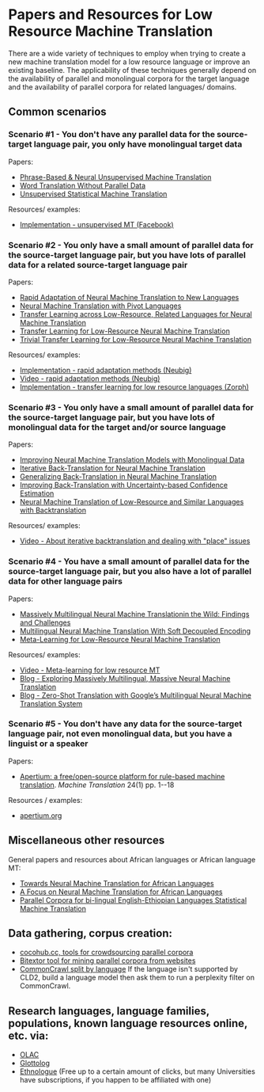 # Papers and Resources for Low Resource Machine Translation 

There are a wide variety of techniques to employ when trying to create a new machine translation model for a low resource language or improve an existing baseline. The applicability of these techniques generally depend on the availability of parallel and monolingual corpora for the target language and the availability of parallel corpora for related languages/ domains.

## Common scenarios

### Scenario #1 - You don't have any parallel data for the source-target language pair, you only have monolingual target data

Papers:

- [Phrase-Based & Neural Unsupervised Machine Translation](https://aclweb.org/anthology/D18-1549)
- [Word Translation Without Parallel Data](https://arxiv.org/abs/1710.04087)
- [Unsupervised Statistical Machine Translation](https://paperswithcode.com/paper/unsupervised-statistical-machine-translation)

Resources/ examples:

- [Implementation - unsupervised MT (Facebook)](https://github.com/facebookresearch/UnsupervisedMT)

### Scenario #2 - You only have a small amount of parallel data for the source-target language pair, but you have lots of parallel data for a related source-target language pair

Papers:

- [Rapid Adaptation of Neural Machine Translation to New Languages](https://arxiv.org/abs/1808.04189)
- [Neural Machine Translation with Pivot Languages](https://arxiv.org/abs/1611.04928)
- [Transfer Learning across Low-Resource, Related Languages for Neural Machine Translation](https://arxiv.org/abs/1708.09803)
- [Transfer Learning for Low-Resource Neural Machine Translation](https://arxiv.org/pdf/1604.02201v1.pdf)
- [Trivial Transfer Learning for Low-Resource Neural Machine Translation](https://arxiv.org/abs/1809.00357)

Resources/ examples:

- [Implementation - rapid adaptation methods (Neubig)](https://github.com/neubig/rapid-adaptation)
- [Video - rapid adaptation methods (Neubig)](https://vimeo.com/305207187)
- [Implementation - transfer learning for low resource languages (Zorph)](https://github.com/isi-nlp/Zoph_RNN)

### Scenario #3 - You only have a small amount of parallel data for the source-target language pair, but you have lots of monolingual data for the target and/or source language

Papers:

- [Improving Neural Machine Translation Models with Monolingual Data](https://arxiv.org/abs/1511.06709)
- [Iterative Back-Translation for Neural Machine Translation](https://www.semanticscholar.org/paper/Iterative-Back-Translation-for-Neural-Machine-Hoang-Koehn/0669f0a031cfaada55841e5962eb6796d4e94971)
- [Generalizing Back-Translation in Neural Machine Translation](https://www.semanticscholar.org/paper/Generalizing-Back-Translation-in-Neural-Machine-Gra%C3%A7a-Kim/9a127a2903fb3dff2a480e82dd18fcf331333caa)
- [Improving Back-Translation with Uncertainty-based Confidence Estimation](https://www.semanticscholar.org/paper/Improving-Back-Translation-with-Uncertainty-based-Wang-Liu/dae35736329852c83d32cefd66448dc73cd73368)
- [Neural Machine Translation of Low-Resource and Similar Languages with Backtranslation](https://www.semanticscholar.org/paper/Neural-Machine-Translation-of-Low-Resource-and-with-Przystupa-Abdul-Mageed/19d9226a98066ef32b4c727a9992dbfbec7dbffc)

Resources/ examples:

- [Video - About iterative backtranslation and dealing with "place" issues](https://youtu.be/5A6MlGfZni0)

### Scenario #4 - You have a small amount of parallel data for the source-target language pair, but you also have a lot of parallel data for other language pairs

Papers:

- [Massively Multilingual Neural Machine Translationin the Wild: Findings and Challenges](https://arxiv.org/pdf/1907.05019.pdf)
- [Multilingual Neural Machine Translation With Soft Decoupled Encoding](https://arxiv.org/abs/1902.03499)
- [Meta-Learning for Low-Resource Neural Machine Translation](https://arxiv.org/pdf/1808.08437.pdf)

Resources/ examples:

- [Video - Meta-learning for low resource MT](https://vimeo.com/306147573)
- [Blog - Exploring Massively Multilingual, Massive Neural Machine Translation](https://ai.googleblog.com/2019/10/exploring-massively-multilingual.html)
- [Blog - Zero-Shot Translation with Google’s Multilingual Neural Machine Translation System](https://ai.googleblog.com/2016/11/zero-shot-translation-with-googles.html)

### Scenario #5 - You don't have any data for the source-target language pair, not even monolingual data, but you have a linguist or a speaker

Papers:

- [Apertium: a free/open-source platform for rule-based machine translation](http://www.springerlink.com/content/h134p1j73377071k/). *Machine Translation* 24(1) pp. 1--18

Resources / examples:

- [apertium.org](http://www.apertium.org)

## Miscellaneous other resources

General papers and resources about African languages or African language MT:

- [Towards Neural Machine Translation for African Languages](https://arxiv.org/abs/1811.05467)
- [A Focus on Neural Machine Translation for African Languages](https://arxiv.org/abs/1906.05685)
- [Parallel Corpora for bi-lingual English-Ethiopian Languages Statistical Machine Translation](https://ethionlp.github.io/publication/2018-08-23-solomon_mt)

## Data gathering, corpus creation:

- [cocohub.cc, tools for crowdsourcing parallel corpora](https://cocohub.cc/)
- [Bitextor tool for mining parallel corpora from websites](https://bitextor.readthedocs.io/en/latest/)
- [CommonCrawl split by language](http://data.statmt.org/ngrams/raw/) If the language isn't supported by CLD2, build a language model then ask them to run a perplexity filter on CommonCrawl.  

## Research languages, language families, populations, known language resources online, etc. via:

- [OLAC](http://www.language-archives.org/)
- [Glottolog](https://glottolog.org/)
- [Ethnologue](https://www.ethnologue.com/) (Free up to a certain amount of clicks, but many Universities have subscriptions, if you happen to be affiliated with one)
